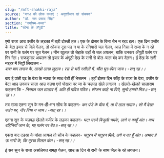 ```yaml
---
slug: "/mft-shakki-raja"
source: "मगध की लोक कथाएं : अनुशाीलन एवं संचयन"
author: "डॉ. राम प्रसाद सिंह"
section: "वर्णाश्रम-कथा"
title: "सोना के अँगूठी"
---
```

एगो राजा आउ वजीर के लड़का में बड़ी दोस्ती हल। एक के दोसर के बिना चैन न रहऽ हल। एक दिन वजीर के बेटा इयार से मिले गेलन, तो ओकरा दूरा पड़ न पा के रनिवासे चल गेलन, आउ निसा में राजा के न रहे पर रानी के पलंग पर सूत गेलन। नीन खुलल तो चेहाके उहाँ से चल अयलन, बाकि उनकर अँगूठी पलंग पर गिर गेल। राजकुमार अयलन तो इयार के अंगूठी देख के रानी से बोल-चाल बंद कर देलन। ई देख के रानी नइहर में चिट्ठी लिखलन -  
*बाबा बाग लगाय के, लाखो लाख लुटाय।* 
*रस से भरी रसीली में, भौंरा घुर-फिर जाय।* 
*-सत् रह।।*

बाप ई पांती पढ़ के बेटा के नउवा के साथ बेटी हीं भेजलन । इहाँ दोसर दिन साँझ के राजा के बेटा, वजीर के बेटा आउ उनकर साला आउ नउवा एगो पोखरा पर जा के चउपड़ खेले लगलन । खेलते-खेलते सालाराम कहलन कि - 
*निरमल जल तालाब में, अति ही पवित्र पवित्र।* 
*सोजन काहे ना पिये, सुनो हमारो मित्र॥* 
*-सत् रह।।*

तब राजा एतना सुन के मन-ही-मन सोंच के कहलन- 
*कर पंजे के बीच में, ता में लाल समाय।* 
*सो मैं देखा पलंग पर, नीर पिया न जाय।*
*-सत् रह।।* 

एतना सुन के चउपड़ खेलते वजीर के लड़का कहलन- 
*घटा गरजे बिजुली चमके, लागे न काहूँ अंत।* 
*माय बहिनियाँ जान के, गए पलंग पर बैठ॥*
*-सत् रह।।*

एकरा बाद दउआ के पांसा आयल तो सोंच के कहलन- 
*चतुरन में चतुरन मिले, लगे न का हूँ अंत।* 
*अभाग हे ऊ नारी के, कि मूरख मिलल कंत।* 
*-सत् रह।।*

ई सब सुन के राजा असलियत समझ गेलन, आउ ऊ दिन से रानी के साथ मिल के रहे लगलन। 